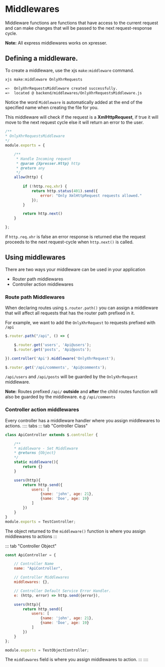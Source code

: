 # Middlewares
Middleware functions are functions that have access to the current request  and can make changes that will be passed to the next request-response cycle. 

**Note:** All express middlewares works on xpresser.

## Defining a middleware.
To create a middleware, use the xjs `make:middleware` command.
```sh
xjs make:middleware OnlyXhrRequests
````
```sh
=>  OnlyXhrRequestsMiddleware created successfully. 
=>  located @ backend/middlewares/OnlyXhrRequestsMiddleware.js
```
Notice the word `Middleware` is automatically added at the end of the specified name when creating the file for you.

This middleware will check if the request is a **XmlHttpRequest**, if true it will move to the next request cycle else it will return an error to the user.

```javascript
/**
* OnlyXhrRequestsMiddleware
*/
module.exports = {

    /**
     * Handle Incoming request
     * @param {Xpresser.Http} http
     * @return any
     */
    allow(http) {
        
        if (!http.req.xhr) {
            return http.status(401).send({
                error: "Only XmlHttpRequest requests allowed."
            });
        }

        return http.next()   
    }

};
```
if `http.req.xhr` is false an error response is returned else the request proceeds to the next request-cycle when `http.next()` is called.

## Using middlewares
There are two ways your middleware can be used in your application
 
* Router path middlewares
* Controller action middlewares

### Route path Middlewares
When declaring routes using `$.router.path()` you can assign a middleware that will affect all requests that has the router path prefixed in it.

For example, we want to add the `OnlyXhrRequest` to requests prefixed with `/api`
```javascript
$.router.path("/api", () => {

    $.router.get('users', 'Api@users');
    $.router.get('posts', 'Api@posts');

}).controller('Api').middleware('OnlyXhrRequest');

$.router.get('/api/comments', 'Api@comments');
```
`/api/users` and `/api/posts` will be guarded by the `OnlyXhrRequest` middleware.

**Note:** Routes prefixed `/api/` **outside** and **after** the child routes function will also be guarded by the middleware. e.g `/api/comments`

### Controller action middlewares
Every controller has a middleware handler where you assign middlewares to actions.
:::: tabs
::: tab "Controller Class"
```javascript
class ApiController extends $.controller {

    /**
    * middleware - Set Middleware
    * @returns {Object}
    */
    static middleware(){
        return {}
    }

    users(http){
        return http.send({
            users: [
                {name: 'john', age: 21},
                {name: 'Doe', age: 19}
            ]       
        })
    }
}
module.exports = TestController;
```
The object returned to the `middleware()` function is where you assign middlewares to actions
:::

::: tab "Controller Object"
```javascript
const ApiController = {

    // Controller Name
    name: "ApiController",

    // Controller Middlewares
    middlewares: {},

    // Controller Default Service Error Handler.
    e: (http, error) => http.send({error}),

    users(http){
        return http.send({
            users: [
                {name: 'john', age: 21},
                {name: 'Doe', age: 19}
            ]       
        })
    }
};

module.exports = TestObjectController;
```
The `middlewares` field is where you assign middlewares to action.
:::
::::
